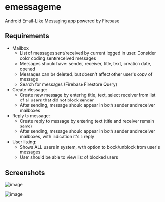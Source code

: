# emessageme
Android Email-Like Messaging app powered by Firebase


## Requirements

* Mailbox:
  * List of messages sent/received by current logged in user. Consider color coding sent/received messages
  * Messages should have: sender, receiver, title, text, creation date, opened
  * Messages can be deleted, but doesn't affect other user's copy of message
  * Search for messages (Firebase Firestore Query)
 * Create Message:
   * Create new message by entering title, text, select receiver from list of all users that did not block sender
   * After sending, message should appear in both sender and receiver mailboxes
 * Reply to message:
   * Create reply to message by entering text (title and receiver remain same)
   * After sending, message should appear in both sender and receiver mailboxes, with indication it's a reply
 * User listing:
   * Shows ALL users in system, with option to block/unblock from user's messages
   * User should be able to view list of blocked users


## Screenshots

![image](https://github.com/j-sprague/emessageme/assets/73149971/84412734-e163-4c04-9dea-1de7914ee060)

![image](https://github.com/j-sprague/emessageme/assets/73149971/7810732c-d5d1-4c2e-9ebe-9ce7bd286a51)
